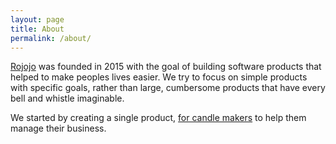 ```yaml
---
layout: page
title: About
permalink: /about/
---
```


[Rojojo](/) was founded in 2015 with the goal of building software products that
helped to make peoples lives easier. We try to focus on simple products with
specific goals, rather than large, cumbersome products that have every bell and
whistle imaginable.

We started by creating a single product, [for candle makers](http://www.candlemakerpro.com) to help them manage their business.
